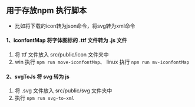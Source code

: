 ## 用于存放npm 执行脚本
- 比如将下载的icon转为json命令，将svg转为xml命令

#### 1、iconfontMap 将字体图标的 .ttf 文件转为 .js 文件
1. 将 ttf 文件放入 src/public/icon 文件夹中
2. win 执行 ```npm run move-iconfontMap```、 linux 执行 ```npm run mv-iconfontMap```

#### 2、svgToJs 将 svg 转为 js
1. 将 .svg 文件放入 src/public/svg 文件夹中
2. 执行 ```npm run svg-to-xml```
